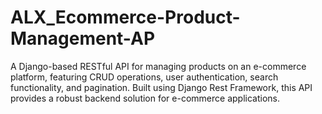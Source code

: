 # ALX_Ecommerce-Product-Management-AP
A Django-based RESTful API for managing products on an e-commerce platform, featuring CRUD operations, user authentication, search functionality, and pagination. Built using Django Rest Framework, this API provides a robust backend solution for e-commerce applications.
